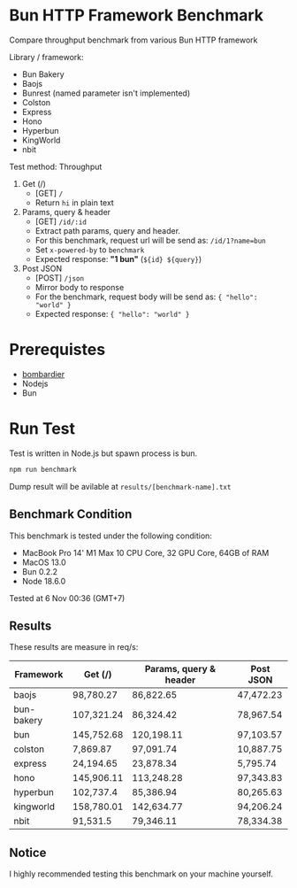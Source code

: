 # Bun HTTP Framework Benchmark
Compare throughput benchmark from various Bun HTTP framework

Library / framework:
- Bun Bakery
- Baojs
- Bunrest (named parameter isn't implemented)
- Colston
- Express
- Hono
- Hyperbun
- KingWorld
- nbit

Test method:
Throughput
1. Get (/)
    - [GET] `/`
    - Return `hi` in plain text
2. Params, query & header
    - [GET] `/id/:id`
    - Extract path params, query and header.
    - For this benchmark, request url will be send as: `/id/1?name=bun`
    - Set `x-powered-by` to `benchmark`
    - Expected response: **"1 bun"** (`${id} ${query}`)
3. Post JSON
    - [POST] `/json`
    - Mirror body to response
    - For the benchmark, request body will be send as: `{ "hello": "world" }`
    - Expected response: `{ "hello": "world" }`

# Prerequistes
- [bombardier](https://github.com/codesenberg/bombardier)
- Nodejs
- Bun

# Run Test
Test is written in Node.js but spawn process is bun.

```typescript
npm run benchmark
```

Dump result will be avilable at `results/[benchmark-name].txt`

## Benchmark Condition
This benchmark is tested under the following condition:
- MacBook Pro 14' M1 Max 10 CPU Core, 32 GPU Core, 64GB of RAM
- MacOS 13.0
- Bun 0.2.2
- Node 18.6.0

Tested at 6 Nov 00:36 (GMT+7)

## Results
These results are measure in req/s:

|  Framework       |  Get (/)    |  Params, query & header | Post JSON  |
| ---------------- | ----------- | ----------------------- | ---------- |
| baojs | 98,780.27 | 86,822.65 | 47,472.23 |
| bun-bakery | 107,321.24 | 86,324.42 | 78,967.54 |
| bun | 145,752.68 | 120,198.11 | 97,103.57 |
| colston | 7,869.87 | 97,091.74 | 10,887.75 |
| express | 24,194.65 | 23,878.34 | 5,795.74 |
| hono | 145,906.11 | 113,248.28 | 97,343.83 |
| hyperbun | 102,737.4 | 85,386.94 | 80,265.63 |
| kingworld | 158,780.01 | 142,634.77 | 94,206.24 |
| nbit | 91,531.5 | 79,346.11 | 78,334.38 |

## Notice
I highly recommended testing this benchmark on your machine yourself.
